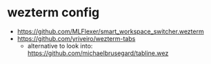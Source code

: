 # wezterm config

- https://github.com/MLFlexer/smart_workspace_switcher.wezterm
- https://github.com/yriveiro/wezterm-tabs
    - alternative to look into: https://github.com/michaelbrusegard/tabline.wez

